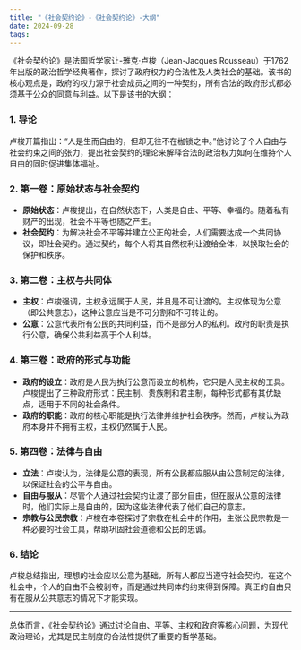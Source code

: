 ```yaml
---
title: "《社会契约论》-《社会契约论》-大纲"
date: 2024-09-28
tags: 
---
```

《社会契约论》是法国哲学家让-雅克·卢梭（Jean-Jacques Rousseau）于1762年出版的政治哲学经典著作，探讨了政府权力的合法性及人类社会的基础。该书的核心观点是，政府的权力源于社会成员之间的一种契约，所有合法的政府形式都必须基于公众的同意与利益。以下是该书的大纲：

### 1. 导论
卢梭开篇指出：“人是生而自由的，但却无往不在枷锁之中。”他讨论了个人自由与社会约束之间的张力，提出社会契约的理论来解释合法的政治权力如何在维持个人自由的同时促进集体福祉。

### 2. 第一卷：原始状态与社会契约
- **原始状态**：卢梭提出，在自然状态下，人类是自由、平等、幸福的。随着私有财产的出现，社会不平等也随之产生。
- **社会契约**：为解决社会不平等并建立公正的社会，人们需要达成一个共同协议，即社会契约。通过契约，每个人将其自然权利让渡给全体，以换取社会的保护和秩序。

### 3. 第二卷：主权与共同体
- **主权**：卢梭强调，主权永远属于人民，并且是不可让渡的。主权体现为公意（即公共意志），这种公意应当是不可分割和不可转让的。
- **公意**：公意代表所有公民的共同利益，而不是部分人的私利。政府的职责是执行公意，确保公共利益高于个人利益。

### 4. 第三卷：政府的形式与功能
- **政府的设立**：政府是人民为执行公意而设立的机构，它只是人民主权的工具。卢梭提出了三种政府形式：民主制、贵族制和君主制，每种形式都有其优缺点，适用于不同的社会条件。
- **政府的职能**：政府的核心职能是执行法律并维护社会秩序。然而，卢梭认为政府本身并不拥有主权，主权仍然属于人民。

### 5. 第四卷：法律与自由
- **立法**：卢梭认为，法律是公意的表现，所有公民都应服从由公意制定的法律，以保证社会的公平与自由。
- **自由与服从**：尽管个人通过社会契约让渡了部分自由，但在服从公意的法律时，他们实际上是自由的，因为这些法律代表了他们自己的意志。
- **宗教与公民宗教**：卢梭在本卷探讨了宗教在社会中的作用，主张公民宗教是一种必要的社会工具，帮助巩固社会道德和公民的忠诚。

### 6. 结论
卢梭总结指出，理想的社会应以公意为基础，所有人都应当遵守社会契约。在这个社会中，个人的自由不会被剥夺，而是通过共同体的约束得到保障。真正的自由只有在服从公共意志的情况下才能实现。

---

总体而言，《社会契约论》通过讨论自由、平等、主权和政府等核心问题，为现代政治理论，尤其是民主制度的合法性提供了重要的哲学基础。
